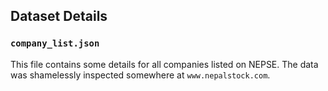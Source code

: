 ## Dataset Details


### `company_list.json` 

This file contains some details for all companies listed on NEPSE. 
The data was shamelessly inspected somewhere at `www.nepalstock.com`.
